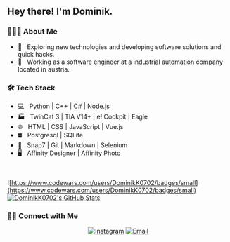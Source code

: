 <h2> Hey there! I'm Dominik.</h2>

<h3> 👨🏻‍💻 About Me </h3>

- 🤫 &nbsp; Exploring new technologies and developing software solutions and quick hacks.
- 💼 &nbsp; Working as a software engineer at a industrial automation company located in austria.

<h3>🛠 Tech Stack</h3>

- 💻 &nbsp; Python | C++ | C# | Node.js
- 🏭 &nbsp; TwinCat 3 | TIA V14+ | e! Cockpit | Eagle
- 🌐 &nbsp; HTML | CSS | JavaScript | Vue.js
- 🛢 &nbsp; Postgresql | SQLite
- 🔧 &nbsp; Snap7 | Git | Markdown | Selenium
- 🖥 &nbsp; Affinity Designer | Affinity Photo


<br/>

![https://www.codewars.com/users/DominikK0702/badges/small](https://www.codewars.com/users/DominikK0702/badges/small)
<br/>
[![DominikK0702's GitHub Stats](https://github-readme-stats.vercel.app/api?username=DominikK0702&show_icons=true)](https://github.com/DominikK0702)

<h3> 🤝🏻 Connect with Me </h3>

<p align="center">
<a href="https://www.instagram.com/dom.alku/"><img alt="Instagram" src="https://img.shields.io/badge/Instagram-dom.alku-blue?style=flat-square&logo=instagram"></a>
<a href="mailto:d.kummer0702+github@gmail.com"><img alt="Email" src="https://img.shields.io/badge/Email-d.kummer0702@gmail.com-blue?style=flat-square&logo=gmail"></a>
</p>
